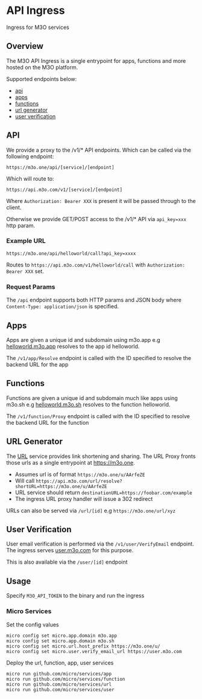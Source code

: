 # API Ingress

Ingress for M3O services

## Overview

The M3O API Ingress is a single entrypoint for apps, functions and more hosted on the M3O platform.

Supported endpoints below:

- [api](#api)
- [apps](#apps)
- [functions](#functions)
- [url generator](#url-generator)
- [user verification](#user-verification)

## API

We provide a proxy to the /v1/* API endpoints. Which can be called via the following endpoint:

```
https://m3o.one/api/[service]/[endpoint]
```

Which will route to:

```
https://api.m3o.com/v1/[service]/[endpoint]
```

Where `Authorization: Bearer XXX` is present it will be passed through to the client. 

Otherwise we provide GET/POST access to the /v1/* API via `api_key=xxx` http param.

### Example URL

```
https://m3o.one/api/helloworld/call?api_key=xxxx
```

Routes to `https://api.m3o.com/v1/helloworld/call` with `Authorization: Bearer XXX` set.

### Request Params

The `/api` endpoint supports both HTTP params and JSON body where `Content-Type: application/json` is specified.

## Apps

Apps are given a unique id and subdomain using m3o.app e.g [helloworld.m3o.app](https://helloworld.m3o.app) resolves to the app id helloworld.

The `/v1/app/Resolve` endpoint is called with the ID specified to resolve the backend URL for the app

## Functions

Functions are given a unique id and subdomain much like apps using m3o.sh e.g [helloworld.m3o.sh](https://helloworld.m3o.sh/) resolves to the 
function helloworld. 

The `/v1/function/Proxy` endpoint is called with the ID specified to resolve the backend URL for the function

## URL Generator

The [URL](https://github.com/micro/services/tree/master/url) service provides link shortening and sharing. The URL Proxy fronts those urls 
as a single entrypoint at https://m3o.one. 

- Assumes url is of format `https://m3o.one/u/AArfeZE`
- Will call `https://api.m3o.com/url/resolve?shortURL=https://m3o.one/u/AArfeZE`
- URL service should return `destinationURL=https://foobar.com/example`
- The ingress URL proxy handler will issue a 302 redirect

URLs can also be served via `/url/[id]` e.g `https://m3o.one/url/xyz`

## User Verification

User email verification is performed via the `/v1/user/VerifyEmail` endpoint. The ingress serves [user.m3o.com](https://user.m3o.com) for this purpose.

This is also available via the `/user/[id]` endpoint

## Usage

Specify `M3O_API_TOKEN` to the binary and run the ingress

### Micro Services

Set the config values 

```
micro config set micro.app.domain m3o.app
micro config set micro.app.domain m3o.sh
micro config set micro.url.host_prefix https://m3o.one/u/
micro config set micro.user.verify_email_url https://user.m3o.com
```

Deploy the url, function, app, user services

```
micro run github.com/micro/services/app
micro run github.com/micro/services/function
micro run github.com/micro/services/url
micro run github.com/micro/services/user
```
